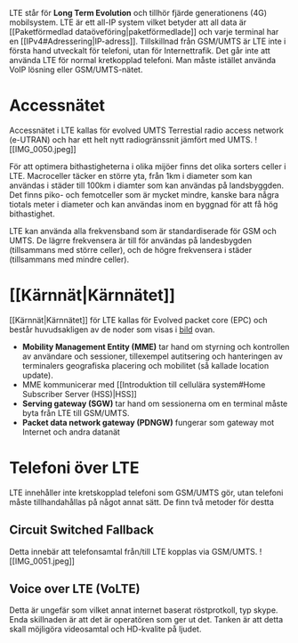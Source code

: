 LTE står för **Long Term Evolution** och tillhör fjärde generationens (4G) 
mobilsystem. LTE är ett all-IP system vilket betyder att all data är [[Paketförmedlad dataöveföring|paketförmedlade]] och varje terminal har en [[IPv4#Adressering|IP-adress]]. Tillskillnad från GSM/UMTS är LTE inte i första hand utveckalt för telefoni, utan för Internettrafik. Det går inte att använda LTE för normal kretkopplad telefoni. Man måste istället använda VoIP lösning eller GSM/UMTS-nätet.

# Accessnätet
Accessnätet i LTE kallas för evolved UMTS Terrestial radio access network (e-UTRAN) och har ett helt nytt radiogränssnit jämfört med UMTS. 
![[IMG_0050.jpeg]]

För att optimera bithastigheterna i olika mijöer finns det olika sorters celler i LTE. Macroceller täcker en större yta, från 1km i diameter som kan användas i städer till 100km i diamter som kan användas på landsbyggden. Det finns piko- och femotceller som är mycket mindre, kanske bara några tiotals meter i diameter och kan användas inom en byggnad för att få hög bithastighet. 

LTE kan använda alla frekvensband som är standardiserade för GSM och UMTS. De lägrre frekvensera är till för användas på landesbygden (tillsammans med större celler), och de högre frekvensera i städer (tillsammans med mindre celler).

# [[Kärnnät|Kärnnätet]]
[[Kärnnät|Kärnnätet]] för LTE kallas för Evolved packet core (EPC) och består huvudsakligen av de noder som visas i [bild](obsidian://open?vault=Obsidian%20Vault&file=Datorkom%2FKapitel%2013%20-%20Telekommunikation%2Fattachments%2FIMG_0050.jpeg) ovan.

- **Mobility Management Entity (MME)** tar hand om styrning och kontrollen av användare och sessioner, tillexempel autitsering och hanteringen av terminalers geografiska placering och mobilitet (så kallade location update). 
- MME kommunicerar med [[Introduktion till cellulära system#Home Subscriber Server (HSS)|HSS]]
- **Serving gateway (SGW)** tar hand om sessionerna om en terminal måste byta från LTE till GSM/UMTS. 
- **Packet data network gateway (PDNGW)** fungerar som gateway mot Internet och andra datanät


# Telefoni över LTE
LTE innehåller inte kretskopplad telefoni som GSM/UMTS gör, utan telefoni måste tillhandahållas på något annat sätt. De finn två metoder för destta

## Circuit Switched Fallback
Detta innebär att telefonsamtal från/till LTE kopplas via GSM/UMTS. 
![[IMG_0051.jpeg]]

## Voice over LTE (VoLTE)
Detta är ungefär som vilket annat internet baserat röstprotkoll, typ skype. Enda skillnaden är att det är operatören som ger ut det. Tanken är att detta skall möjligöra videosamtal och HD-kvalite på ljudet.

